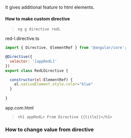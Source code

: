 It gives additional feature to html elements.

#### How to make custom directive

>`ng g directive redL`


red-l.directive.ts

```js
import { Directive, ElementRef } from '@angular/core';

@Directive({
  selector: '[appRedL]'
})
export class RedLDirective {

  constructor(el:ElementRef) { 
    el.nativeElement.style.color="blue"
  }
  
}

```

app.com.html
>`<h1 appRedL> From Directive {{title}}</h1>`



### How to change value from directive

